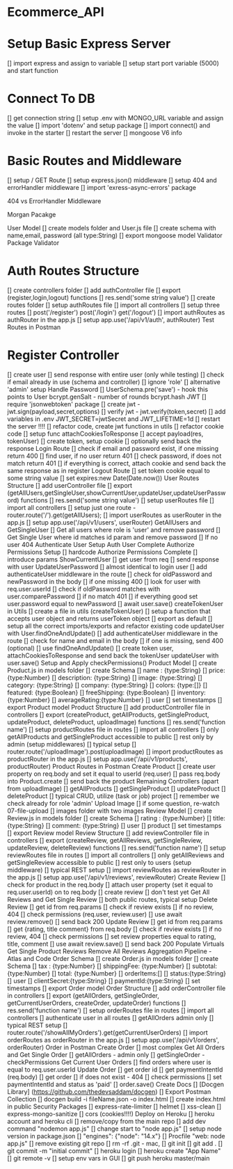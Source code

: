 # Ecommerce_API

# Setup Basic Express Server
[] import express and assign to variable
[] setup start port variable (5000) and start function

# Connect To DB
[] get connection string
[] setup .env with MONGO_URL variable and assign the value
[] import 'dotenv' and setup package
[] import connect() and invoke in the starter
[] restart the server
[] mongoose V6 info

# Basic Routes and Middleware
[] setup / GET Route
[] setup express.json() middleware
[] setup 404 and errorHandler middleware
[] import 'exress-async-errors' package

404 vs ErrorHandler Middleware

Morgan Pacakge

User Model
[] create models folder and User.js file
[] create schema with name,email, password (all type:String)
[] export mongoose model
Validator Package
Validator

# Auth Routes Structure
[] create controllers folder
[] add authController file
[] export (register,login,logout) functions
[] res.send('some string value')
[] create routes folder
[] setup authRoutes file
[] import all controllers
[] setup three routes
[] post('/register') post('/login') get('/logout')
[] import authRoutes as authRouter in the app.js
[] setup app.use('/api/v1/auth', authRouter)
Test Routes in Postman

# Register Controller
[] create user
[] send response with entire user (only while testing)
[] check if email already in use (schema and controller)
[] ignore 'role'
[] alternative 'admin' setup
Handle Password
[] UserSchema.pre('save') - hook
this points to User
bcrypt.genSalt - number of rounds
bcrypt.hash
JWT
[] require 'jsonwebtoken' package
[] create jwt - jwt.sign(payload,secret,options)
[] verify jwt - jwt.verify(token,secret)
[] add variables in .env JWT_SECRET=jwtSecret and JWT_LIFETIME=1d
[] restart the server !!!!
[] refactor code, create jwt functions in utils
[] refactor cookie code
[] setup func attachCookiesToResponse
[] accept payload(res, tokenUser)
[] create token, setup cookie
[] optionally send back the response
Login Route
[] check if email and password exist, if one missing return 400
[] find user, if no user return 401
[] check password, if does not match return 401
[] if everything is correct, attach cookie and send back the same response as in register
Logout Route
[] set token cookie equal to some string value
[] set expires:new Date(Date.now())
User Routes Structure
[] add userController file
[] export (getAllUsers,getSingleUser,showCurrentUser,updateUser,updateUserPassword) functions
[] res.send('some string value')
[] setup userRoutes file
[] import all controllers
[] setup just one route - router.route('/').get(getAllUsers);
[] import userRoutes as userRouter in the app.js
[] setup app.use('/api/v1/users', userRouter)
GetAllUsers and GetSingleUser
[] Get all users where role is 'user' and remove password
[] Get Single User where id matches id param and remove password
[] If no user 404
Authenticate User Setup
Auth User Complete
Authorize Permissions Setup
[] hardcode
Authorize Permissions Complete
[] introduce params
ShowCurrentUser
[] get user from req
[] send response with user
UpdateUserPassword
[] almost identical to login user
[] add authenticateUser middleware in the route
[] check for oldPassword and newPassword in the body
[] if one missing 400
[] look for user with req.user.userId
[] check if oldPassword matches with user.comparePassword
[] if no match 401
[] if everything good set user.password equal to newPassword
[] await user.save()
createTokenUser in Utils
[] create a file in utils (createTokenUser)
[] setup a function that accepts user object and returns userToken object
[] export as default
[] setup all the correct imports/exports and refactor existing code
updateUser with User.findOneAndUpdate()
[] add authenticateUser middleware in the route
[] check for name and email in the body
[] if one is missing, send 400 (optional)
[] use findOneAndUpdate()
[] create token user, attachCookiesToResponse and send back the tokenUser
updateUser with user.save()
Setup and Apply checkPermissions()
Product Model
[] create Product.js in models folder
[] create Schema
[] name : {type:String}
[] price: {type:Number}
[] description: {type:String}
[] image: {type:String}
[] category: {type:String}
[] company: {type:String}
[] colors: {type:[]}
[] featured: {type:Boolean}
[] freeShipping: {type:Boolean}
[] inventory:{type:Number}
[] averageRating:{type:Number}
[] user
[] set timestamps
[] export Product model
Product Structure
[] add productController file in controllers
[] export (createProduct, getAllProducts, getSingleProduct, updateProduct, deleteProduct, uploadImage) functions
[] res.send('function name')
[] setup productRoutes file in routes
[] import all controllers
[] only getAllProducts and getSingleProduct accessible to public
[] rest only by admin (setup middlewares)
[] typical setup
[] router.route('/uploadImage').post(uploadImage)
[] import productRoutes as productRouter in the app.js
[] setup app.use('/api/v1/products', productRouter)
Product Routes in Postman
Create Product
[] create user property on req.body and set it equal to userId (req.user)
[] pass req.body into Product.create
[] send back the product
Remaining Controllers (apart from uploadImage)
[] getAllProducts
[] getSingleProduct
[] updateProduct
[] deleteProduct
[] typical CRUD, utilize (task or job) project
[] remember we check already for role 'admin'
Upload Image
[] if some question, re-watch 07-file-upload
[] images folder with two images
Review Model
[] create Review.js in models folder
[] create Schema
[] rating : {type:Number}
[] title: {type:String}
[] comment: {type:String}
[] user
[] product
[] set timestamps
[] export Review model
Review Structure
[] add reviewController file in controllers
[] export (createReview, getAllReviews, getSingleReview, updateReview, deleteReview) functions
[] res.send('function name')
[] setup reviewRoutes file in routes
[] import all controllers
[] only getAllReviews and getSingleReview accessible to public
[] rest only to users (setup middleware)
[] typical REST setup
[] import reviewRoutes as reviewRouter in the app.js
[] setup app.use('/api/v1/reviews', reviewRouter)
Create Review
[] check for product in the req.body
[] attach user property (set it equal to req.user.userId) on to req.body
[] create review
[] don't test yet
Get All Reviews and Get Single Review
[] both public routes, typical setup
Delete Review
[] get id from req.params
[] check if review exists
[] if no review, 404
[] check permissions (req.user, review.user)
[] use await review.remove()
[] send back 200
Update Review
[] get id from req.params
[] get {rating, title comment} from req.body
[] check if review exists
[] if no review, 404
[] check permissions
[] set review properties equal to rating, title, comment
[] use await review.save()
[] send back 200
Populate
Virtuals
Get Single Product Reviews
Remove All Reviews
Aggregation Pipeline - Atlas and Code
Order Schema
[] create Order.js in models folder
[] create Schema
[] tax : {type:Number}
[] shippingFee: {type:Number}
[] subtotal: {type:Number}
[] total: {type:Number}
[] orderItems:[]
[] status:{type:String}
[] user
[] clientSecret:{type:String}
[] paymentId:{type:String}
[] set timestamps
[] export Order model
Order Structure
[] add orderController file in controllers
[] export (getAllOrders, getSingleOrder, getCurrentUserOrders, createOrder, updateOrder) functions
[] res.send('function name')
[] setup orderRoutes file in routes
[] import all controllers
[] authenticate user in all routes
[] getAllOrders admin only
[] typical REST setup
[] router.route('/showAllMyOrders').get(getCurrentUserOrders)
[] import orderRoutes as orderRouter in the app.js
[] setup app.use('/api/v1/orders', orderRouter)
Order in Postman
Create Order
[] most complex
Get All Orders and Get Single Order
[] getAllOrders - admin only
[] getSingleOrder - checkPermissions
Get Current User Orders
[] find orders where user is equal to req.user.userId
Update Order
[] get order id
[] get paymentIntentId (req.body)
[] get order
[] if does not exist - 404
[] check permissions
[] set paymentIntentId and status as 'paid'
[] order.save()
Create Docs
[] [Docgen Library] (https://github.com/thedevsaddam/docgen)
[] Export Postman Collection
[] docgen build -i fileName.json -o index.html
[] create index.html in public
Security Packages
[] express-rate-limiter
[] helmet
[] xss-clean
[] express-mongo-sanitize
[] cors (cookies!!!!)
Deploy on Heroku
[] heroku account and heroku cli
[] remove/copy from the main repo
[] add dev command "nodemon app.js"
[] change start to "node app.js"
[] setup node version in package.json
[] "engines": {"node": "14.x"}
[] Procfile "web: node app.js"
[] remove existing git repo
[] rm -rf .git - mac,
[] git init
[] git add .
[] git commit -m "initial commit"
[] heroku login
[] heroku create "App Name"
[] git remote -v
[] setup env vars in GUI
[] git push heroku master/main
